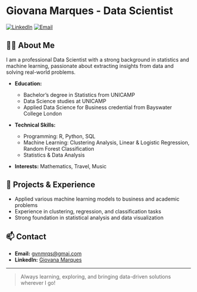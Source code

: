 # Giovana Marques - Data Scientist

[![LinkedIn](https://img.shields.io/badge/LinkedIn-blue?logo=linkedin&style=flat-square)](https://www.linkedin.com/in/giovana-marques-910933180/)
[![Email](https://img.shields.io/badge/Email-gvnmrqs@gmai.com-red?style=flat-square)](mailto:gvnmrqs@gmai.com)

## 👩‍💻 About Me

I am a professional Data Scientist with a strong background in statistics and machine learning, passionate about extracting insights from data and solving real-world problems.

- **Education:**
  - Bachelor’s degree in Statistics from UNICAMP
  - Data Science studies at UNICAMP
  - Applied Data Science for Business credential from Bayswater College London

- **Technical Skills:**
  - Programming: R, Python, SQL
  - Machine Learning: Clustering Analysis, Linear & Logistic Regression, Random Forest Classification
  - Statistics & Data Analysis

- **Interests:** Mathematics, Travel, Music

## 🚀 Projects & Experience

- Applied various machine learning models to business and academic problems
- Experience in clustering, regression, and classification tasks
- Strong foundation in statistical analysis and data visualization

## 📫 Contact

- **Email:** [gvnmrqs@gmai.com](mailto:gvnmrqs@gmai.com)
- **LinkedIn:** [Giovana Marques](https://www.linkedin.com/in/giovana-marques-910933180/)

---

> Always learning, exploring, and bringing data-driven solutions wherever I go!

